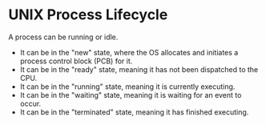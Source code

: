 # UNIX Process Lifecycle
A process can be running or idle.

- It can be in the "new" state, where the OS allocates and initiates a process control block (PCB) for it.
- It can be in the "ready" state, meaning it has not been dispatched to the CPU.
- It can be in the "running" state, meaning it is currently executing.
- It can be in the "waiting" state, meaning it is waiting for an event to occur.
- It can be in the "terminated" state, meaning it has finished executing.